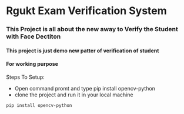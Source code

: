 # Rgukt Exam Verification System
### This Project is all about the new away to Verify the Student with Face Dectiton
#### This project is just demo new patter of verification of student 
#### For working purpose 

Steps To Setup:
* Open command promt and type pip install opencv-python
* clone the project and run it in your local machine

```
pip install opencv-python
```
